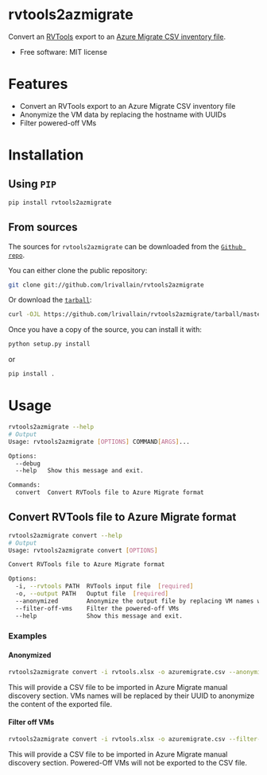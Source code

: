 # rvtools2azmigrate

Convert an [RVTools](https://www.robware.net/rvtools/) export to an [Azure Migrate CSV inventory file](https://learn.microsoft.com/en-us/azure/migrate/tutorial-discover-import).

* Free software: MIT license

# Features

* Convert an RVTools export to an Azure Migrate CSV inventory file
* Anonymize the VM data by replacing the hostname with UUIDs
* Filter powered-off VMs

# Installation

## Using `PIP`

```bash
pip install rvtools2azmigrate
```

## From sources

The sources for `rvtools2azmigrate` can be downloaded from the [`Github repo`](https://github.com/lrivallain/rvtools2azmigrate).

You can either clone the public repository:

```bash
git clone git://github.com/lrivallain/rvtools2azmigrate
```

Or download the [`tarball`](https://github.com/lrivallain/rvtools2azmigrate/tarball/master):

```bash
curl -OJL https://github.com/lrivallain/rvtools2azmigrate/tarball/master
```

Once you have a copy of the source, you can install it with:

```bash
python setup.py install
```

or

```bash
pip install .
```

# Usage

```bash
rvtools2azmigrate --help
# Output
Usage: rvtools2azmigrate [OPTIONS] COMMAND[ARGS]...

Options:
  --debug
  --help   Show this message and exit.

Commands:
  convert  Convert RVTools file to Azure Migrate format
```

## Convert RVTools file to Azure Migrate format

```bash
rvtools2azmigrate convert --help
# Output
Usage: rvtools2azmigrate convert [OPTIONS]

Convert RVTools file to Azure Migrate format

Options:
  -i, --rvtools PATH  RVTools input file  [required]
  -o, --output PATH   Ouptut file  [required]
  --anonymized        Anonymize the output file by replacing VM names with UUIDs
  --filter-off-vms    Filter the powered-off VMs
  --help              Show this message and exit.
```

### Examples

#### Anonymized

```bash
rvtools2azmigrate convert -i rvtools.xlsx -o azuremigrate.csv --anonymized
```

This will provide a CSV file to be imported in Azure Migrate manual discovery section. VMs names will be replaced by their UUID to anonymize the content of the exported file.

#### Filter off VMs

```bash
rvtools2azmigrate convert -i rvtools.xlsx -o azuremigrate.csv --filter-off-vms
```

This will provide a CSV file to be imported in Azure Migrate manual discovery section. Powered-Off VMs will not be exported to the CSV file.
